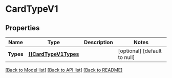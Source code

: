 # CardTypeV1

## Properties
Name | Type | Description | Notes
------------ | ------------- | ------------- | -------------
**Types** | [**[]CardTypeV1Types**](Card_type.v1_types.md) |  | [optional] [default to null]

[[Back to Model list]](../README.md#documentation-for-models) [[Back to API list]](../README.md#documentation-for-api-endpoints) [[Back to README]](../README.md)

